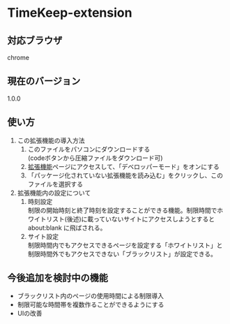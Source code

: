 # TimeKeep-extension 

## 対応ブラウザ 
chrome 

## 現在のバージョン 
1.0.0 

## 使い方 
1. この拡張機能の導入方法 
    1. このファイルをパソコンにダウンロードする  
    (codeボタンから圧縮ファイルをダウンロード可)
    3. [拡張機能](chrome://extension)ページにアクセスして、「デベロッパーモード」をオンにする 
    4. 「パッケージ化されていない拡張機能を読み込む」をクリックし、このファイルを選択する 
1. 拡張機能内の設定について 
    1. 時刻設定  
    制限の開始時刻と終了時刻を設定することができる機能。制限時間でホワイトリスト(後述)に載っていないサイトにアクセスしようとするとabout:blank に飛ばされる。 
    3. サイト設定  
    制限時間内でもアクセスできるページを設定する「ホワイトリスト」と制限時間外でもアクセスできない「ブラックリスト」が設定できる。 

## 今後追加を検討中の機能 
- ブラックリスト内のページの使用時間による制限導入 
- 制限可能な時間帯を複数作ることができるようにする 
- UIの改善
